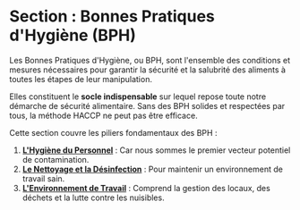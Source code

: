 # Section : Bonnes Pratiques d'Hygiène (BPH)

Les Bonnes Pratiques d'Hygiène, ou BPH, sont l'ensemble des conditions et mesures nécessaires pour garantir la sécurité et la salubrité des aliments à toutes les étapes de leur manipulation.

Elles constituent le **socle indispensable** sur lequel repose toute notre démarche de sécurité alimentaire. Sans des BPH solides et respectées par tous, la méthode HACCP ne peut pas être efficace.

Cette section couvre les piliers fondamentaux des BPH :

1.  **[L'Hygiène du Personnel](1-hygiene-personnel.md)** : Car nous sommes le premier vecteur potentiel de contamination.
2.  **[Le Nettoyage et la Désinfection](2-nettoyage-desinfection.md)** : Pour maintenir un environnement de travail sain.
3.  **[L'Environnement de Travail](3-environnement-travail.md)** : Comprend la gestion des locaux, des déchets et la lutte contre les nuisibles.

